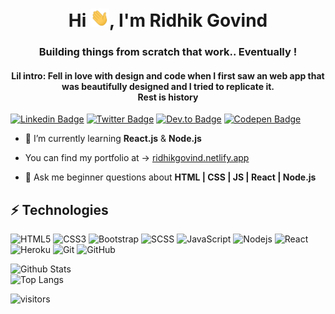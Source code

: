 <h1 align="center">Hi <img src="https://raw.githubusercontent.com/RidhikGovind/RidhikGovind/master/wave.gif" width="30px">, I'm Ridhik Govind</h1>  
<h3 align="center">Building things from scratch that work.. Eventually !</h3>  
<h4 align="center">Lil intro: Fell in love with design and code when I first saw an web app that was beautifully designed and I tried to replicate it.</br><span>Rest is history</span></h4>

[![Linkedin Badge](https://img.shields.io/badge/-LinkedIn-blue?style=flat-square&logo=Linkedin&logoColor=white&link=https://www.linkedin.com/in/ridhikgovind/)](https://www.linkedin.com/in/ridhikgovind/)
[![Twitter Badge](https://img.shields.io/badge/-Twitter-1da1f2?style=flat-square&logo=twitter&logoColor=white&link=https://twitter.com/fluffyRidz)](https://twitter.com/fluffyRidz)
[![Dev.to Badge](https://img.shields.io/badge/-Dev.to-black?style=flat-square&logo=Dev.to&logoColor=white&link=https://dev.to/ridhikgovind)](https://dev.to/ridhikgovind)
[![Codepen Badge](https://img.shields.io/badge/-Codepen-25272D?style=flat-square&logo=Codepen&logoColor=white&link=https://codepen.io/RidhikGovind)](https://codepen.io/RidhikGovind)

- 🌱 I’m currently learning **React.js** & **Node.js**

- You can find my portfolio at -> [ridhikgovind.netlify.app](https://ridhikgovind.netlify.app)

- 💬 Ask me beginner questions about **HTML | CSS | JS | React | Node.js**  

 ## ⚡ Technologies  
 
![HTML5](https://img.shields.io/badge/-HTML5-E34F26?style=flat-square&logo=html5&logoColor=white)
![CSS3](https://img.shields.io/badge/-CSS3-1572B6?style=flat-square&logo=css3)
![Bootstrap](https://img.shields.io/badge/-Bootstrap-563D7C?style=flat-square&logo=bootstrap&logoColor=white)
![SCSS](https://img.shields.io/badge/-Sass-CF649A?style=flat-square&logo=sass&logoColor=white)
![JavaScript](https://img.shields.io/badge/-JavaScript-black?style=flat-square&logo=javascript)
![Nodejs](https://img.shields.io/badge/-Nodejs-black?style=flat-square&logo=Node.js)
![React](https://img.shields.io/badge/-React-black?style=flat-square&logo=react)
![Heroku](https://img.shields.io/badge/-Heroku-430098?style=flat-square&logo=heroku)
![Git](https://img.shields.io/badge/-Git-black?style=flat-square&logo=git)
![GitHub](https://img.shields.io/badge/-GitHub-181717?style=flat-square&logo=github)  
 
![Github Stats](https://github-readme-stats.vercel.app/api?username=ridhikgovind&count_private=true&show_icons=true&include_all_commits=true)  
![Top Langs](https://github-readme-stats.vercel.app/api/top-langs/?username=ridhikgovind&hide=TeX&layout=compact)
  
![visitors](https://visitor-badge.laobi.icu/badge?page_id=page.id)
